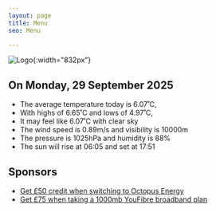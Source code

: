 ```yaml
---
layout: page
title: Menu
seo: Menu

---
```


![Logo](/images/logo.jpg){:width="832px"}

<!-- weather_marker starts -->
## On Monday, 29 September 2025

- The average temperature today is 6.07˚C,
- With highs of 6.65˚C and lows of 4.97˚C,
- It may feel like 6.07˚C with clear sky
- The wind speed is 0.89m/s and visibility is 10000m
- The pressure is 1025hPa and humidity is 88%
- The sun will rise at 06:05 and set at 17:51

<!-- weather_marker ends -->

## Sponsors

- [Get £50 credit when switching to Octopus Energy](https://bit.ly/3oD1nnS)
- [Get £75 when taking a 1000mb YouFibre broadband plan](https://aklam.io/91zWhU?)

